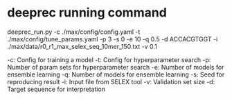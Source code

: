 # deeprec running command
deeprec_run.py -c ./max/config/config.yaml -t ./max/config/tune_params.yaml -p 3 -s 0 -e 10 -q 0.5 -d ACCACGTGGT -i ./max/data/r0_r1_max_selex_seq_10mer_150.txt -v 0.1

 
-c: Config for training a model
-t: Config for hyperparameter search
-p: Number of param sets for hyperparameter search
-e: Number of models for ensemble learning
-q: Number of models for ensemble learning
-s: Seed for reproducing result
-i: Input file from SELEX tool
-v: Validation set size
-d: Target sequence for interpretation